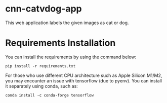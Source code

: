 # cnn-catvdog-app
This web application labels the given images as cat or dog.

# Requirements Installation

You can install the requirements by using the command below:
```
pip install -r requirements.txt
```

For those who use different CPU architecture such as Apple Silicon M1/M2, you may encounter an issue with tensorflow (due to pyenv). You can install it separately using conda, such as:
```
conda install -c conda-forge tensorflow
```